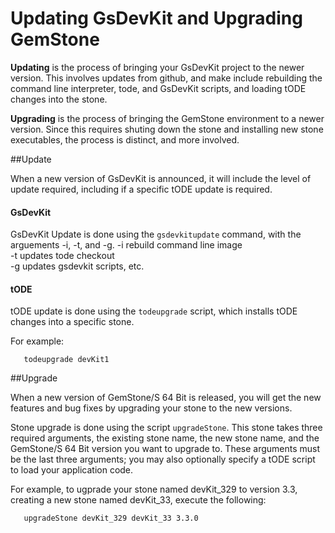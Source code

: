 # Updating GsDevKit and Upgrading GemStone

**Updating** is the process of bringing your GsDevKit project to the newer version. This involves updates 
from github, and make include rebuilding the command line interpreter, tode, and GsDevKit scripts, and
loading tODE changes into the stone.

**Upgrading** is the process of bringing the GemStone environment to a newer version.  Since this requires 
shuting down the stone and installing new stone executables, the process is distinct, and more involved.

##Update

When a new version of GsDevKit is announced, it will include the level of update required, including if a 
specific tODE update is required.

#### GsDevKit 

GsDevKit Update is done using the `gsdevkitupdate` command, with the arguements -i, -t, and -g. 
    -i  rebuild command line image   
    -t updates tode checkout   
    -g updates gsdevkit scripts, etc.   

#### tODE
tODE update is done using the `todeupgrade` script, which installs tODE changes into a specific stone.

For example:
```
   todeupgrade devKit1 
```

##Upgrade

When a new version of GemStone/S 64 Bit is released, you will get the new features and bug fixes by upgrading your stone to the new versions.

Stone upgrade is done using the script `upgradeStone`.  This stone takes three required arguments, the existing stone name, the new stone name, and the GemStone/S 64 Bit version you want to upgrade to.  These arguments must be the last three arguments; you may also optionally specify a tODE script to load your application code.

For example, to ugprade your stone named devKit_329 to version 3.3, creating a new stone named devKit_33, execute the following:

```
   upgradeStone devKit_329 devKit_33 3.3.0
```








